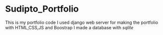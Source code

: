 # Sudipto_Portfolio
This is my portfolio code 
I used django web server for making the portfolio with HTML,CSS,JS and Boostrap
I made a database with *sqlite*
